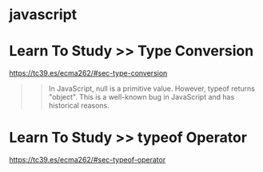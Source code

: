 # javascript

# Learn To Study >> Type Conversion
https://tc39.es/ecma262/#sec-type-conversion

>>  In JavaScript, null is a primitive value. However, typeof returns "object".
>>  This is a well-known bug in JavaScript and has historical reasons.

# Learn To Study >> typeof Operator
https://tc39.es/ecma262/#sec-typeof-operator

